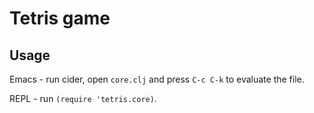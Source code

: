 # Tetris game

## Usage

Emacs - run cider, open `core.clj` and press `C-c C-k` to evaluate the file.

REPL - run `(require 'tetris.core)`.
